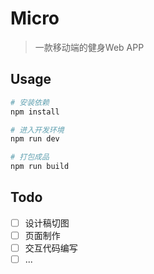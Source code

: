 # Micro

> 一款移动端的健身Web APP

## Usage

``` bash
# 安装依赖
npm install

# 进入开发环境
npm run dev

# 打包成品
npm run build
```

## Todo

- [ ] 设计稿切图
- [ ] 页面制作
- [ ] 交互代码编写
- [ ] ...

